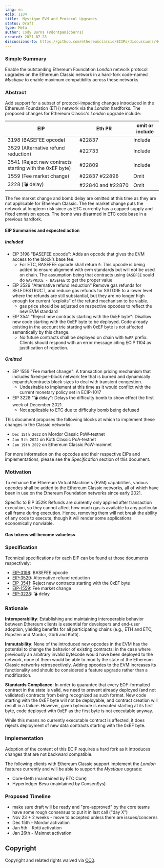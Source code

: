 ```yaml
---
lang: en
ecip: 1104
title:  Mystique EVM and Protocol Upgrades
status: Draft
type: Meta
author: Cody Burns (@dontpanicburns)
created: 2021-07-28
discussions-to: https://github.com/ethereumclassic/ECIPs/discussions/440
---
```


### Simple Summary

Enable the outstanding Ethereum Foundation _London_ network protocol upgrades on
the Ethereum Classic network in a hard-fork code-named _Mystique_ to enable
maximum compatibility across these networks.

### Abstract

Add support for a subset of protocol-impacting changes introduced in the
Ethereum Foundation (ETH) network via the _London_ hardforks. The proposed
changes for Ethereum Classic's _London_ upgrade include:

EIP | Eth PR | omit or include
-- | -- | --
3198 (BASEFEE opcode) | #22837 | Include
3529 (Alternative refund reduction) | #22733 | Include
3541 (Reject new contracts starting with the 0xEF byte) | #22809 | Include
1559 (Fee market change) | #22837 #22896 |  Omit
3228 (💣 delay) | #22840 and #22870 | Omit

The fee market change and bomb delay are omitted at this time as they are not applicable for Ethereum Classic. The fee market change puts the network at longterm risk since as ETC currently has a capped supply and fixed emmision epocs. The bomb was disarmed in ETC code base in a previous hardfork. 


#### EIP Summaries and expected action
##### Included
- EIP 3198 "BASEFEE opcode": Adds an opcode that gives the EVM access to the block’s base fee. 
  - For ETC, BASEFEE opcode shall return `0`. This opcode is being added to ensure alignment with evm standards but will not be used on chain. The assumption being that contracts using `BASEFEE` sould do `GASPRICE - BASEFEE` to get the proper value   
- EIP 3529 "Alternative refund reduction" Remove gas refunds for SELFDESTRUCT, and reduce gas refunds for SSTORE to a lower level where the refunds are still substantial, but they are no longer high enough for current “exploits” of the refund mechanism to be viable.
  - gas price should be adjusted on respective opcodes to reflect the new EVM standard   
- EIP 3541 "Reject new contracts starting with the 0xEF byte": Disallow new code starting with the 0xEF byte to be deployed. Code already existing in the account trie starting with 0xEF byte is not affected semantically by this change.
  - No future contracts shall be deployed on chain with `0xEF` prefix. Clients should respond with an error message citing ECIP 1104 as justification of rejection. 

##### Omitted
- EIP 1559 "Fee market change": A transaction pricing mechanism that includes fixed-per-block network fee that is burned and dynamically expands/contracts block sizes to deal with transient congestion.
  - Undesirable to implement at this time as it would conflict with the current monetary policy set in ECIP-1017  
- EIP 3228 "💣 delay": Delays the difficulty bomb to show effect the first week of December 2021.
  - Not applicable to ETC due to difficulty bomb being defused 


This document proposes the following blocks at which to implement these changes
in the Classic networks:

- `Dec 15th 2022` on Mordor Classic PoW-testnet 
- `Jan 5th 2022` on Kotti Classic PoA-testnet 
- `Jan 19th 2022` on Ethereum Classic PoW-mainnet 

For more information on the opcodes and their respective EIPs and
implementations, please see the _Specification_ section of this document.

### Motivation

To enhance the Ethereum Virtual Machine's (EVM) capabilities, various opcodes
shall be added to the Ethereum Classic networks, all of which have been in use
on the Ethereum Foundation networks since early 2021.

Specific to EIP 3529: Refunds are currently only applied after transaction execution, so they cannot affect how much gas is available to any particular call frame during execution. Hence, removing them will not break the ability of any code to execute, though it will render some applications economically nonviable.
#### Gas tokens will become valueless.

### Specification

Technical specifications for each EIP can be found at those documents
respectively:

- [EIP-3198](https://eips.ethereum.org/EIPS/eip-3198): BASEFEE opcode
- [EIP-3529](https://eips.ethereum.org/EIPS/eip-3529): Alternative refund reduction
- [EIP-3541](https://eips.ethereum.org/EIPS/eip-3541): Reject new contracts starting with the 0xEF byte
- [EIP-1559](https://eips.ethereum.org/EIPS/eip-1559): Fee market change
- [EIP-3228](https://eips.ethereum.org/EIPS/eip-3228): 💣 delay

### Rationale

__Interoperability__: Establishing and maintaining interoperable behavior
between Ethereum clients is essential for developers and end-user adoption,
yielding benefits for all participating chains (e.g., ETH and ETC, Ropsten and
Mordor, Görli and Kotti).

__Immutability__: None of the introduced new opcodes in the EVM has the
potential to change the behavior of existing contracts; in the case where
previously an arbitrary invalid bytecode would have been deployed to the
network, none of them would be able to modify the state of the Ethereum Classic
networks retrospectively. Adding opcodes to the EVM increases its functionality
and should be considered a feature upgrade rather than a modification.

__Standards Compliance__: In order to guarantee that every EOF-formatted contract in the state is valid, we need to prevent already deployed (and not validated) contracts from being recognized as such format. New code starting with the 0xEF byte will not be deployable, and contract creation will result in a failure. However, given bytecode is executed starting at its first byte, code deployed with 0xEF as the first byte is not executable anyway.

While this means no currently executable contract is affected, it does rejects deployment of new data contracts starting with the 0xEF byte.

### Implementation

Adoption of the content of this ECIP requires a hard fork as it introduces
changes that are not backward compatible.

The following clients with Ethereum Classic support implement the _London_
features currently and will be able to support the _Mystique_ upgrade:

- Core-Geth (maintained by ETC Core)
- Hyperledger Besu (maintained by ConsenSys)

### Proposed Timeline

- make sure draft will be ready and "pre-approved" by the core teams
have some rough consensus to put it in last call ("day X")
- Nov 23 + 2 weeks - move to accepted unless there are issues/concerns
- Dec 15th - Mordor activation
- Jan 5th - Kotti activation
- Jan 26th - Mainnet activation


## Copyright

Copyright and related rights waived via
[CC0](https://creativecommons.org/publicdomain/zero/1.0/).
